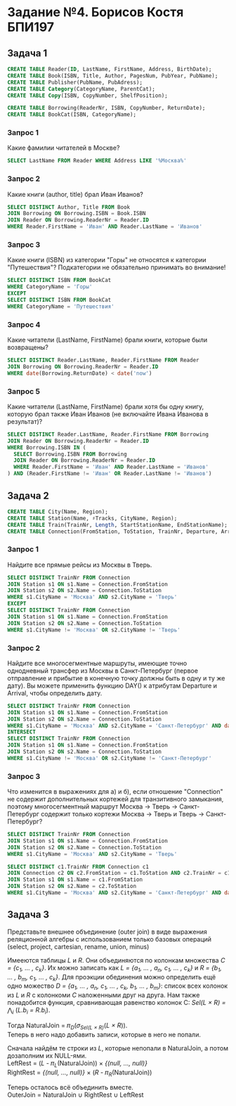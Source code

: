 # Задание №4. Борисов Костя БПИ197
## Задача 1

```sql
CREATE TABLE Reader(ID, LastName, FirstName, Address, BirthDate);
CREATE TABLE Book(ISBN, Title, Author, PagesNum, PubYear, PubName);
CREATE TABLE Publisher(PubName, PubAdress);
CREATE TABLE Category(CategoryName, ParentCat);
CREATE TABLE Copy(ISBN, CopyNumber, ShelfPosition);

CREATE TABLE Borrowing(ReaderNr, ISBN, CopyNumber, ReturnDate);
CREATE TABLE BookCat(ISBN, CategoryName);
```

### Запрос 1
Какие фамилии читателей в Москве?

```sql
SELECT LastName FROM Reader WHERE Address LIKE '%Москва%'
```

### Запрос 2
Какие книги (author, title) брал Иван Иванов?

```sql
SELECT DISTINCT Author, Title FROM Book
JOIN Borrowing ON Borrowing.ISBN = Book.ISBN
JOIN Reader ON Borrowing.ReaderNr = Reader.ID
WHERE Reader.FirstName = 'Иван' AND Reader.LastName = 'Иванов'
```

### Запрос 3
Какие книги (ISBN) из категории "Горы" не относятся к категории "Путешествия"?
Подкатегории не обязательно принимать во внимание!

```sql
SELECT DISTINCT ISBN FROM BookCat
WHERE CategoryName = 'Горы'
EXCEPT
SELECT DISTINCT ISBN FROM BookCat
WHERE CategoryName = 'Путешествия'
```

### Запрос 4
Какие читатели (LastName, FirstName) брали книги, которые были возвращены?

```sql
SELECT DISTINCT Reader.LastName, Reader.FirstName FROM Reader
JOIN Borrowing ON Borrowing.ReaderNr = Reader.ID
WHERE date(Borrowing.ReturnDate) < date('now')
```

### Запрос 5
Какие читатели (LastName, FirstName) брали хотя бы одну книгу,
которую брал также Иван Иванов (не включайте Ивана Иванова в результат)?

```sql
SELECT DISTINCT Reader.LastName, Reader.FirstName FROM Borrowing
JOIN Reader ON Borrowing.ReaderNr = Reader.ID
WHERE Borrowing.ISBN IN (
  SELECT Borrowing.ISBN FROM Borrowing
  JOIN Reader ON Borrowing.ReaderNr = Reader.ID
  WHERE Reader.FirstName = 'Иван' AND Reader.LastName = 'Иванов'
) AND (Reader.FirstName != 'Иван' OR Reader.LastName != 'Иванов')
```

## Задача 2

```sql
CREATE TABLE City(Name, Region);
CREATE TABLE Station(Name, ♯Tracks, CityName, Region);
CREATE TABLE Train(TrainNr, Length, StartStationName, EndStationName);
CREATE TABLE Connection(FromStation, ToStation, TrainNr, Departure, Arrival);
```

### Запрос 1
Найдите все прямые рейсы из Москвы в Тверь.

```sql
SELECT DISTINCT TrainNr FROM Connection
JOIN Station s1 ON s1.Name = Connection.FromStation
JOIN Station s2 ON s2.Name = Connection.ToStation
WHERE s1.CityName = 'Москва' AND s2.CityName = 'Тверь'
EXCEPT
SELECT DISTINCT TrainNr FROM Connection
JOIN Station s1 ON s1.Name = Connection.FromStation
JOIN Station s2 ON s2.Name = Connection.ToStation
WHERE s1.CityName != 'Москва' OR s2.CityName != 'Тверь'
```

### Запрос 2
Найдите все многосегментные маршруты, имеющие точно однодневный трансфер из Москвы в Санкт-Петербург
(первое отправление и прибытие в конечную точку должны быть в одну и ту же дату).
Вы можете применить функцию DAY() к атрибутам Departure и Arrival, чтобы определить дату.

```sql
SELECT DISTINCT TrainNr FROM Connection
JOIN Station s1 ON s1.Name = Connection.FromStation
JOIN Station s2 ON s2.Name = Connection.ToStation
WHERE s1.CityName = 'Москва' AND s2.CityName = 'Санкт-Петербург' AND day(Arrival) = day(Departure)
INTERSECT
SELECT DISTINCT TrainNr FROM Connection
JOIN Station s1 ON s1.Name = Connection.FromStation
JOIN Station s2 ON s2.Name = Connection.ToStation
WHERE s1.CityName != 'Москва' OR s2.CityName != 'Санкт-Петербург'
```

### Запрос 3
Что изменится в выражениях для а) и б), если отношение "Connection" не содержит дополнительных кортежей для транзитивного замыкания,
поэтому многосегментный маршрут Москва -> Тверь -> Санкт-Петербург содержит только кортежи Москва -> Тверь и Тверь -> Санкт-Петербург?

```sql
SELECT DISTINCT TrainNr FROM Connection
JOIN Station s1 ON s1.Name = Connection.FromStation
JOIN Station s2 ON s2.Name = Connection.ToStation
WHERE s1.CityName = 'Москва' AND s2.CityName = 'Тверь'
```

```sql
SELECT DISTINCT c1.TrainNr FROM Connection c1
JOIN Connection c2 ON c2.FromStation = c1.ToStation AND c2.TrainNr = c1.TrainNr
JOIN Station s1 ON s1.Name = c1.FromStation
JOIN Station s2 ON s2.Name = c2.ToStation
WHERE s1.CityName = 'Москва' AND s2.CityName = 'Санкт-Петербург' AND day(c2.Arrival) = day(c1.Departure)
```

## Задача 3
Представьте внешнее объединение (outer join) в виде выражения реляционной алгебры с использованием только базовых операций
(select, project, cartesian, rename, union, minus)

Имееются таблицы *L* и *R*.
Они объединяются по колонкам множества *C = {c<sub>1</sub>, ... , c<sub>k</sub>}*.
Их можно записать как *L = {a<sub>1</sub>, ... , a<sub>n</sub>, c<sub>1</sub>, ... , c<sub>k</sub>}* и *R = {b<sub>1</sub>, ... , b<sub>m</sub>, c<sub>1</sub>, ... , c<sub>k</sub>}*.
Для проэкции обединения можно определить ещё одно можество *D = {a<sub>1</sub>, ... , a<sub>n</sub>, c<sub>1</sub>, ... , c<sub>k</sub>, b<sub>1</sub>, ... , b<sub>m</sub>}*: список всех колонок из *L* и *R* с колонкоми *C* наложенными друг на друга. Нам также понадобится функция, сравнивающая равенство колонок C: *Sel(L × R) =* ⋀<sub>*i*</sub> (*L.b<sub>i</sub> = R.b<sub>i</sub>*).

Тогда NaturalJoin = 𝜋<sub>*D*</sub>(𝜎<sub>*Sel(L × R)*</sub>(*L × R*)). \
Теперь в него надо добавить записи, которые в него не попали.

Сначала найдём те строки из *L*, которые непопали в NaturalJoin, а потом дозаполним их NULL-ями. \
LeftRest = (*L* - 𝜋<sub>*L*</sub>(NaturalJoin)) × *{(null, ..., null)}* \
RightRest = *{(null, ..., null)}* × (*R* - 𝜋<sub>*R*</sub>(NaturalJoin))

Теперь осталось всё объединить вместе. \
OuterJoin = NaturalJoin ∪ RightRest ∪ LeftRest

